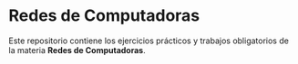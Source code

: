 # Redes de Computadoras

Este repositorio contiene los ejercicios prácticos y trabajos obligatorios de la materia **Redes de Computadoras**.
